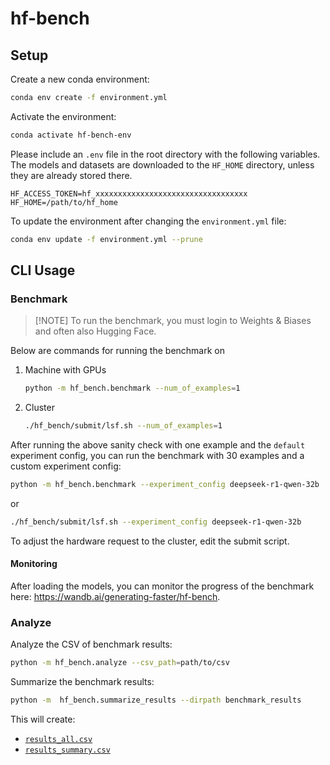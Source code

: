 # hf-bench

## Setup

Create a new conda environment:
```bash
conda env create -f environment.yml
```

Activate the environment:
```bash
conda activate hf-bench-env
```

Please include an `.env` file in the root directory with the following variables. The models and datasets are downloaded to the `HF_HOME` directory, unless they are already stored there.
```
HF_ACCESS_TOKEN=hf_xxxxxxxxxxxxxxxxxxxxxxxxxxxxxxxxxx
HF_HOME=/path/to/hf_home
```

To update the environment after changing the `environment.yml` file:
```bash
conda env update -f environment.yml --prune
```

## CLI Usage

### Benchmark

> [!NOTE] To run the benchmark, you must login to Weights & Biases and often also Hugging Face.

Below are commands for running the benchmark on 
1. Machine with GPUs

    ```bash
    python -m hf_bench.benchmark --num_of_examples=1
    ```

2. Cluster

    ```bash
    ./hf_bench/submit/lsf.sh --num_of_examples=1
    ```

After running the above sanity check with one example and the `default` experiment config, you can run the benchmark with 30 examples and a custom experiment config:

```bash
python -m hf_bench.benchmark --experiment_config deepseek-r1-qwen-32b
```
or
```bash
./hf_bench/submit/lsf.sh --experiment_config deepseek-r1-qwen-32b
```

To adjust the hardware request to the cluster, edit the submit script.

#### Monitoring

After loading the models, you can monitor the progress of the benchmark here: https://wandb.ai/generating-faster/hf-bench.

<!-- ## Tests
Run tests in parallel:
```bash
pytest -n 4 -v
``` -->

### Analyze

Analyze the CSV of benchmark results:
```bash
python -m hf_bench.analyze --csv_path=path/to/csv
```

Summarize the benchmark results:
```bash
python -m  hf_bench.summarize_results --dirpath benchmark_results
```
This will create:
* [`results_all.csv`](results_all.csv)
* [`results_summary.csv`](results_summary.csv)